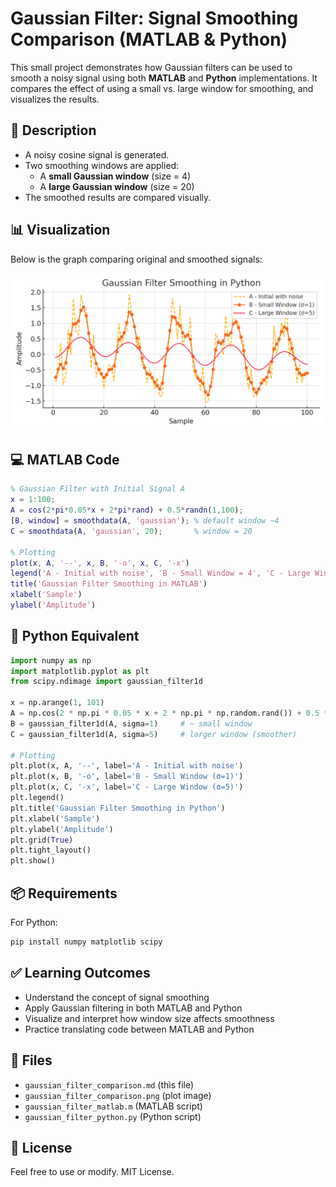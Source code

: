 # Gaussian Filter: Signal Smoothing Comparison (MATLAB & Python)

This small project demonstrates how Gaussian filters can be used to smooth a noisy signal using both **MATLAB** and **Python** implementations. It compares the effect of using a small vs. large window for smoothing, and visualizes the results.

## 🔧 Description

- A noisy cosine signal is generated.
- Two smoothing windows are applied:
  - A **small Gaussian window** (size = 4)
  - A **large Gaussian window** (size = 20)
- The smoothed results are compared visually.

## 📊 Visualization

Below is the graph comparing original and smoothed signals:

![Gaussian Filter Comparison](gaussian_filter_comparison.png)

## 💻 MATLAB Code

```matlab
% Gaussian Filter with Initial Signal A
x = 1:100;
A = cos(2*pi*0.05*x + 2*pi*rand) + 0.5*randn(1,100);
[B, window] = smoothdata(A, 'gaussian'); % default window ~4
C = smoothdata(A, 'gaussian', 20);       % window = 20

% Plotting
plot(x, A, '--', x, B, '-o', x, C, '-x')
legend('A - Initial with noise', 'B - Small Window = 4', 'C - Large Window = 20')
title('Gaussian Filter Smoothing in MATLAB')
xlabel('Sample')
ylabel('Amplitude')
```

## 🐍 Python Equivalent

```python
import numpy as np
import matplotlib.pyplot as plt
from scipy.ndimage import gaussian_filter1d

x = np.arange(1, 101)
A = np.cos(2 * np.pi * 0.05 * x + 2 * np.pi * np.random.rand()) + 0.5 * np.random.randn(100)
B = gaussian_filter1d(A, sigma=1)     # ~ small window
C = gaussian_filter1d(A, sigma=5)     # larger window (smoother)

# Plotting
plt.plot(x, A, '--', label='A - Initial with noise')
plt.plot(x, B, '-o', label='B - Small Window (σ=1)')
plt.plot(x, C, '-x', label='C - Large Window (σ=5)')
plt.legend()
plt.title('Gaussian Filter Smoothing in Python')
plt.xlabel('Sample')
plt.ylabel('Amplitude')
plt.grid(True)
plt.tight_layout()
plt.show()
```

## 📦 Requirements

For Python:
```bash
pip install numpy matplotlib scipy
```

## ✅ Learning Outcomes

- Understand the concept of signal smoothing
- Apply Gaussian filtering in both MATLAB and Python
- Visualize and interpret how window size affects smoothness
- Practice translating code between MATLAB and Python

## 📁 Files

- `gaussian_filter_comparison.md` (this file)
- `gaussian_filter_comparison.png` (plot image)
- `gaussian_filter_matlab.m` (MATLAB script)
- `gaussian_filter_python.py` (Python script)

## 📎 License

Feel free to use or modify. MIT License.

